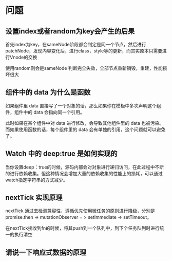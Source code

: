 # 问题

## 设置index或者random为key会产生的后果

首先index为key，在sameNode阶段都会判定是同一个节点，然后进行patchNode，发现内容变化后，进行class，style等的更新，而其实原本只需要进行Vnode的交换

使用random则会是sameNode 判断完全失效，全部节点重新销毁，重建，性能损坏很大

## 组件中的 data 为什么是函数

如果组件里 data 直接写了一个对象的话，那么如果你在模板中多次声明这个组件，组件中的 data 会指向同一个引用。

此时如果在某个组件中对 data 进行修改，会导致其他组件里的 data 也被污染。而如果使用函数的话，每个组件里的 data 会有单独的引用，这个问题就可以避免了。

## Watch 中的 deep:true 是如何实现的

当你设置deep：true的时候，源码内部会对对象进行递归访问，在此过程中不断的进行依赖收集。但这种情况会增加大量的依赖收集的性能上的损耗，可以通过watch指定字符串的方式减少。

## nextTick 实现原理

nextTick 通过去检测兼容性，遵循优先使用微任务的原则进行降级，分别是promise.then => mutationObserver = > setImmediate => setTimeout。

在nextTick接收到fn的时候，将其push到一个队列中，到下个任务队列时进行统一的执行清空 

## 请说一下响应式数据的原理
